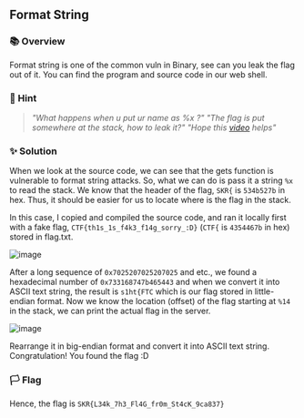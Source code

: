 ## Format String

### 📚 Overview

Format string is one of the common vuln in Binary, see can you leak the flag out of it. You can find the program and source code in our web shell.

### 🤔 Hint 

> _"What happens when u put ur name as %x ?"_
> _"The flag is put somewhere at the stack, how to leak it?"_
> _"Hope this [video](https://www.youtube.com/watch?v=rkoP2mtwFNI) helps"_

### ✨ Solution

When we look at the source code, we can see that the gets function is vulnerable to format string attacks. So, what we can do is pass it a string `%x` to read the stack.
We know that the header of the flag, `SKR{` is `534b527b` in hex. Thus, it should be easier for us to locate where is the flag in the stack.

In this case, I copied and compiled the source code, and ran it locally first with a fake flag, `CTF{th1s_1s_f4k3_f14g_sorry_:D}` (`CTF{` is `4354467b` in hex) stored in flag.txt.

![image](https://github.com/rydzze/CTF_Write-up/assets/86187059/e4ea1788-c926-4207-a1cb-b04e1b54d89d)

After a long sequence of `0x7025207025207025` and etc., we found a hexadecimal number of `0x733168747b465443` and when we convert it into ASCII text string, the result is
`s1ht{FTC` which is our flag stored in little-endian format. Now we know the location (offset) of the flag starting at `%14` in the stack, we can print the actual flag in the server.

![image](https://github.com/rydzze/CTF_Write-up/assets/86187059/39a448e1-49a5-4cb8-b68f-7c8ad844b649)

Rearrange it in big-endian format and convert it into ASCII text string. Congratulation! You found the flag :D 

### 🏳️ Flag

Hence, the flag is `SKR{L34k_7h3_Fl4G_fr0m_St4cK_9ca837}` 
